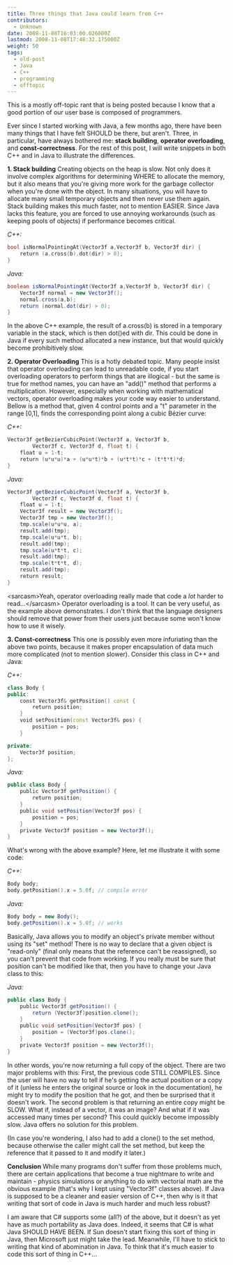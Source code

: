 ```yaml
---
title: Three things that Java could learn from C++
contributors:
  - Unknown
date: 2008-11-08T16:03:00.026000Z
lastmod: 2008-11-08T17:48:32.175000Z
weight: 50
tags:
  - old-post
  - Java
  - C++
  - programming
  - offtopic
---
```


This is a mostly off-topic rant that is being posted because I know that a good portion of our user base is composed of programmers.

Ever since I started working with Java, a few months ago, there have been many things that I have felt SHOULD be there, but aren't. Three, in particular, have always bothered me: **stack building**, **operator overloading**, and **const-correctness**. For the rest of this post, I will write snippets in both C++ and in Java to illustrate the differences.

**1. Stack building**
Creating objects on the heap is slow. Not only does it involve complex algorithms for determining WHERE to allocate the memory, but it also means that you're giving more work for the garbage collector when you're done with the object. In many situations, you will have to allocate many small temporary objects and then never use them again. Stack building makes this much faster, not to mention EASIER. Since Java lacks this feature, you are forced to use annoying workarounds (such as keeping pools of objects) if performance becomes critical.

*C++:*

```cpp
bool isNormalPointingAt(Vector3f a,Vector3f b, Vector3f dir) {
    return (a.cross(b).dot(dir) > 0);
}
```

*Java:*

```java
boolean isNormalPointingAt(Vector3f a,Vector3f b, Vector3f dir) {
    Vector3f normal = new Vector3f();
    normal.cross(a,b);
    return (normal.dot(dir) > 0);
}
```

In the above C++ example, the result of a.cross(b) is stored in a temporary variable in the stack, which is then dot()ed with dir. This could be done in Java if every such method allocated a new instance, but that would quickly become prohibitively slow.

**2. Operator Overloading**
This is a hotly debated topic. Many people insist that operator overloading can lead to unreadable code, if you start overloading operators to perform things that are illogical - but the same is true for method names, you can have an "add()" method that performs a multiplication. However, especially when working with mathematical vectors, operator overloading makes your code way easier to understand. Bellow is a method that, given 4 control points and a "t" parameter in the range \[0,1\], finds the corresponding point along a cubic Bézier curve:

*C++:*

```cpp
Vector3f getBezierCubicPoint(Vector3f a, Vector3f b,
        Vector3f c, Vector3f d, float t) {
    float u = 1-t;
    return (u*u*u)*a + (u*u*t)*b + (u*t*t)*c + (t*t*t)*d;
}
```

*Java:*

```java
Vector3f getBezierCubicPoint(Vector3f a, Vector3f b,
        Vector3f c, Vector3f d, float t) {
    float u = 1-t;
    Vector3f result = new Vector3f();
    Vector3f tmp = new Vector3f();
    tmp.scale(u*u*u, a);
    result.add(tmp);
    tmp.scale(u*u*t, b);
    result.add(tmp);
    tmp.scale(u*t*t, c);
    result.add(tmp);
    tmp.scale(t*t*t, d);
    result.add(tmp);
    return result;
}
```

\<sarcasm>Yeah, operator overloading really made that code a *lot* harder to read...\</sarcasm> Operator overloading is a tool. It can be very useful, as the example above demonstrates. I don't think that the language designers should remove that power from their users just because some won't know how to use it wisely.

**3. Const-correctness**
This one is possibly even more infuriating than the above two points, because it makes proper encapsulation of data much more complicated (not to mention slower). Consider this class in C++ and Java:

*C++:*

```cpp
class Body {
public:
    const Vector3f& getPosition() const {
        return position;
    }
    void setPosition(const Vector3f& pos) {
        position = pos;
    }

private:
    Vector3f position;
};
```

*Java:*

```java
public class Body {
    public Vector3f getPosition() {
        return position;
    }
    public void setPosition(Vector3f pos) {
        position = pos;
    }
    private Vector3f position = new Vector3f();
}
```

What's wrong with the above example? Here, let me illustrate it with some code:

*C++:*

```cpp
Body body;
body.getPosition().x = 5.0f; // compile error
```

*Java:*

```java
Body body = new Body();
body.getPosition().x = 5.0f; // works
```

Basically, Java allows you to modify an object's private member without using its "set" method! There is no way to declare that a given object is "read-only" (final only means that the reference can't be reassigned), so you can't prevent that code from working. If you really must be sure that position can't be modified like that, then you have to change your Java class to this:

*Java:*

```java
public class Body {
    public Vector3f getPosition() {
        return (Vector3f)position.clone();
    }
    public void setPosition(Vector3f pos) {
        position = (Vector3f)pos.clone();
    }
    private Vector3f position = new Vector3f();
}
```

In other words, you're now returning a full copy of the object. There are two major problems with this: First, the previous code STILL COMPILES. Since the user will have no way to tell if he's getting the actual position or a copy of it (unless he enters the original source or look in the documentation), he might try to modify the position that he got, and then be surprised that it doesn't work. The second problem is that returning an entire copy might be SLOW. What if, instead of a vector, it was an image? And what if it was accessed many times per second? This could quickly become impossibly slow. Java offers no solution for this problem.

(In case you're wondering, I also had to add a clone() to the set method, because otherwise the caller might call the set method, but keep the reference that it passed to it and modify it later.)

**Conclusion**
While many programs don't suffer from those problems much, there are certain applications that become a true nightmare to write and maintain - physics simulations or anything to do with vectorial math are the obvious example (that's why I kept using "Vector3f" classes above). If Java is supposed to be a cleaner and easier version of C++, then why is it that writing that sort of code in Java is much harder and much less robust?

I am aware that C# supports some (all?) of the above, but it doesn't as yet have as much portability as Java does. Indeed, it seems that C# is what Java SHOULD HAVE BEEN. If Sun doesn't start fixing this sort of thing in Java, then Microsoft just might take the lead. Meanwhile, I'll have to stick to writing that kind of abomination in Java. To think that it's much easier to code this sort of thing in
C++...
